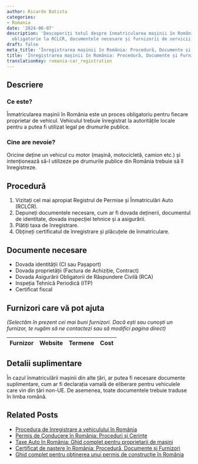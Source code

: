 ```yaml
---
author: Ricardo Batista
categories:
- Romania
date: '2024-06-07'
description: 'Descoperiți totul despre înmatricularea mașinii în România: procedura
  obligatorie la RCLCR, documentele necesare și furnizorii de servicii disponibili.'
draft: false
meta_title: 'Înregistrarea mașinii în România: Procedură, Documente și Furnizori'
title: 'Înregistrarea mașinii în România: Procedură, Documente și Furnizori'
translationKey: romania-car_registration
---
```



## Descriere
### Ce este?
Înmatricularea mașinii în România este un proces obligatoriu pentru fiecare proprietar de vehicul. Vehiculul trebuie înregistrat la autoritățile locale pentru a putea fi utilizat legal pe drumurile publice.

### Cine are nevoie?
Oricine deține un vehicul cu motor (mașină, motocicletă, camion etc.) și intenționează să-l utilizeze pe drumurile publice din România trebuie să îl înregistreze.

## Procedură

1. Vizitați cel mai apropiat Registrul de Permise și Înmatriculări Auto (RCLCR).
2. Depuneți documentele necesare, cum ar fi dovada deținerii, documentul de identitate, dovada inspecției tehnice și a asigurării.
3. Plătiți taxa de înregistrare.
4. Obțineți certificatul de înregistrare și plăcuțele de înmatriculare.

## Documente necesare

- Dovada identității (CI sau Pașaport)
- Dovada proprietății (Factura de Achiziție, Contract)
- Dovada Asigurării Obligatorii de Răspundere Civilă (RCA)
- Inspeția Tehnică Periodică (ITP)
- Certificat fiscal

## Furnizori care vă pot ajuta

_(Selectăm în prezent cei mai buni furnizori. Dacă ești sau cunoști un furnizor, te rugăm să ne contactezi sau să modifici pagina direct)_

| Furnizor        |     Website     |     Termene      |       Cost       |
| :-------------: | :-------------: |  :-------------: | :-------------: |

## Detalii suplimentare
În cazul înmatriculării mașinii din alte țări, ar putea fi necesare documente suplimentare, cum ar fi declarația vamală de eliberare pentru vehiculele care vin din țări non-UE. De asemenea, toate documentele trebuie traduse în limba română.
## Related Posts

- [Procedura de înregistrare a vehiculului în România](https://tramitit.com/ro/guides/romania/viza_autovehicul/)
- [Permis de Conducere în România: Proceduri și Cerințe](https://tramitit.com/ro/guides/romania/permis_de_conducere/)
- [Taxe Auto în România: Ghid complet pentru proprietarii de mașini](https://tramitit.com/ro/guides/romania/taxe_si_impozite_auto/)
- [Certificat de naștere în România: Procedură, Documente și Furnizori](https://tramitit.com/ro/guides/romania/certificat_de_nastere/)
- [Ghid complet pentru obținerea unui permis de construcție în România](https://tramitit.com/ro/guides/romania/autorizatie_de_construire/)
